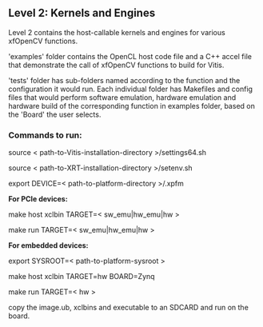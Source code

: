 ## Level 2: Kernels and Engines

Level 2 contains the host-callable kernels and engines for various xfOpenCV functions.

'examples' folder contains the OpenCL host code file and a C++ accel file that demonstrate the call of xfOpenCV functions to build for Vitis.

'tests' folder has sub-folders named according to the function and the configuration it would run. Each individual folder has Makefiles and config files that would perform software emulation, hardware emulation and hardware build of the corresponding function in examples folder, based on the 'Board' the user selects.

### Commands to run:

source < path-to-Vitis-installation-directory >/settings64.sh

source < path-to-XRT-installation-directory >/setenv.sh

export DEVICE=< path-to-platform-directory >/<platform>.xpfm

**For PCIe devices:**

make host xclbin TARGET=< sw_emu|hw_emu|hw >

make run TARGET=< sw_emu|hw_emu|hw >

**For embedded devices:**

export SYSROOT=< path-to-platform-sysroot >

make host xclbin TARGET=hw BOARD=Zynq 

make run TARGET=< hw >

copy the image.ub, xclbins and executable to an SDCARD and run on the board.